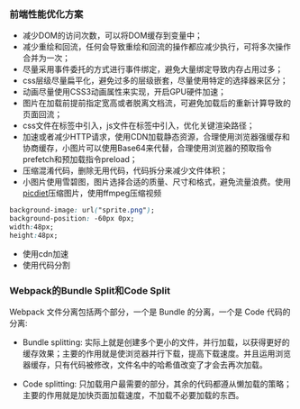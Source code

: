 ### 前端性能优化方案

+ 减少DOM的访问次数，可以将DOM缓存到变量中；
+ 减少重绘和回流，任何会导致重绘和回流的操作都应减少执行，可将多次操作合并为一次；
+ 尽量采用事件委托的方式进行事件绑定，避免大量绑定导致内存占用过多；
+ css层级尽量扁平化，避免过多的层级嵌套，尽量使用特定的选择器来区分；
+ 动画尽量使用CSS3动画属性来实现，开启GPU硬件加速；
+ 图片在加载前提前指定宽高或者脱离文档流，可避免加载后的重新计算导致的页面回流；
+ css文件在<head>标签中引入，js文件在<body>标签中引入，优化关键渲染路径；
+ 加速或者减少HTTP请求，使用CDN加载静态资源，合理使用浏览器强缓存和协商缓存，小图片可以使用Base64来代替，合理使用浏览器的预取指令prefetch和预加载指令preload；
+ 压缩混淆代码，删除无用代码，代码拆分来减少文件体积；
+ 小图片使用雪碧图，图片选择合适的质量、尺寸和格式，避免流量浪费。使用[picdiet](https://www.picdiet.com/zh-cn)压缩图片，使用ffmpeg压缩视频
```css
background-image: url("sprite.png");
background-position: -60px 0px;
width:48px;
height:48px;
```
+ 使用cdn加速
+ 使用代码分割

### Webpack的Bundle Split和Code Split

Webpack 文件分离包括两个部分，一个是 Bundle 的分离，一个是 Code 代码的分离:

+ Bundle splitting: 实际上就是创建多个更小的文件，并行加载，以获得更好的缓存效果；主要的作用就是使浏览器并行下载，提高下载速度。并且运用浏览器缓存，只有代码被修改，文件名中的哈希值改变了才会去再次加载。

+ Code splitting: 只加载用户最需要的部分，其余的代码都遵从懒加载的策略；主要的作用就是加快页面加载速度，不加载不必要加载的东西。